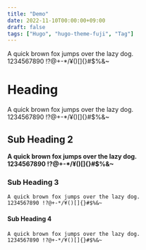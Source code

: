 ```yaml
---
title: "Demo"
date: 2022-11-10T00:00:00+09:00
draft: false
tags: ["Hugo", "hugo-theme-fuji", "Tag"]
---
```


A quick brown fox jumps over the lazy dog.  
1234567890 !?@+-*/¥()[]{}#$%&~  
<!--more-->

# Heading
A quick brown fox jumps over the lazy dog.  
1234567890 !?@+-*/¥()[]{}#$%&~  

## Sub Heading 2
**A quick brown fox jumps over the lazy dog.**  
**1234567890 !?@+-*/¥()[]{}#$%&~**  

### Sub Heading 3
`A quick brown fox jumps over the lazy dog.`  
`1234567890 !?@+-*/¥()[]{}#$%&~`  

#### Sub Heading 4
```
A quick brown fox jumps over the lazy dog.
1234567890 !?@+-*/¥()[]{}#$%&~
```


